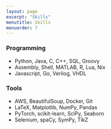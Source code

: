 ```yaml
---
layout: page
excerpt: "Skills"
menutitle: Skills
menuorder: 7
---
```

### Programming

- Python, Java, C, C++, SQL, Groovy 
- Assembly, Shell, MATLAB, R, Lua, Nix
- Javascript, Go, Verilog, VHDL

### Tools
- AWS, BeautifulSoup, Docker, Git
- LaTeX, Matplotlib, NumPy, Pandas
- PyTorch, scikit-learn, SciPy, Seaborn
- Selenium, spaCy, SymPy, TikZ
